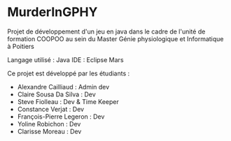 # MurderInGPHY
Projet de développement d'un jeu en java dans le cadre de l'unité de formation COOPOO au sein du Master Génie physiologique et Informatique à Poitiers

Langage utilisé : Java IDE : Eclipse Mars

Ce projet est développé par les étudiants :

- Alexandre Cailliaud : Admin dev
- Claire Sousa Da Silva : Dev
- Steve Fiolleau : Dev & Time Keeper
- Constance Verjat : Dev
- François-Pierre Legeron : Dev
- Yoline Robichon : Dev
- Clarisse Moreau : Dev

